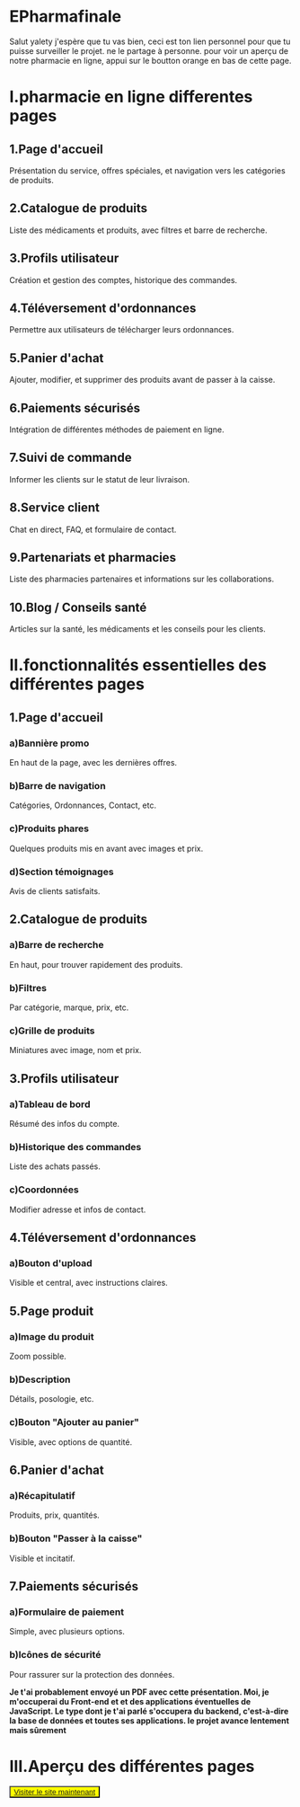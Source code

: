 # EPharmafinale
Salut yalety j'espère que tu vas bien, ceci est ton lien personnel pour que tu puisse surveiller le projet. ne le partage à personne.
pour voir un aperçu de notre pharmacie en ligne, appui sur le boutton orange en bas de cette page.

<h1>I.pharmacie en ligne differentes pages</h1>

<h2>1.Page d'accueil</h2>
Présentation du service, offres spéciales, et navigation vers les catégories de produits.
<h2>2.Catalogue de produits</h2>
Liste des médicaments et produits, avec filtres et barre de recherche.
<h2>3.Profils utilisateur</h2>
 Création et gestion des comptes, historique des commandes.
<h2>4.Téléversement d'ordonnances</h2>
Permettre aux utilisateurs de télécharger leurs ordonnances.
<h2>5.Panier d'achat </h2>
Ajouter, modifier, et supprimer des produits avant de passer à la caisse.
<h2>6.Paiements sécurisés</h2>
 Intégration de différentes méthodes de paiement en ligne.
<h2>7.Suivi de commande</h2>
 Informer les clients sur le statut de leur livraison.

<h2>8.Service client </h2>

 Chat en direct, FAQ, et formulaire de contact.
<h2>9.Partenariats et pharmacies</h2>
Liste des pharmacies partenaires et informations sur les collaborations.
<h2>10.Blog / Conseils santé</h2>
Articles sur la santé, les médicaments et les conseils pour les clients.

<h1>II.fonctionnalités essentielles des différentes pages</h1>
<h2>1.Page d'accueil</h2>
<h3>a)Bannière promo</h3>
En haut de la page, avec les dernières offres.
<h3>b)Barre de navigation</h3>
Catégories, Ordonnances, Contact, etc.
<h3>c)Produits phares</h3>
 Quelques produits mis en avant avec images et prix.
<h3>d)Section témoignages</h3>
Avis de clients satisfaits.

<h2>2.Catalogue de produits</h2>
<h3>a)Barre de recherche</h3>
 En haut, pour trouver rapidement des produits.
<h3>b)Filtres</h3>
 Par catégorie, marque, prix, etc.
<h3>c)Grille de produits</h3>
 Miniatures avec image, nom et prix.

<h2>3.Profils utilisateur</h2>
<h3>a)Tableau de bord </h3>
Résumé des infos du compte.
<h3>b)Historique des commandes</h3>
 Liste des achats passés.
<h3>c)Coordonnées</h3>
 Modifier adresse et infos de contact.
<h2>4.Téléversement d'ordonnances</h2>
<h3>a)Bouton d'upload</h3>
Visible et central, avec instructions claires.
<h2>5.Page produit</h2>
<h3>a)Image du produit</h3>
 Zoom possible.
<h3>b)Description </h3>
Détails, posologie, etc.
<h3>c)Bouton "Ajouter au panier"</h3>
 Visible, avec options de quantité.
<h2>6.Panier d'achat</h2>
<h3>a)Récapitulatif</h3>
 Produits, prix, quantités.
<h3>b)Bouton "Passer à la caisse"</h3>
 Visible et incitatif.
<h2>7.Paiements sécurisés</h2>
<h3>a)Formulaire de paiement</h3>
 Simple, avec plusieurs options.
<h3>b)Icônes de sécurité</h3>
Pour rassurer sur la protection des données.

<b>Je t'ai probablement envoyé un PDF avec cette présentation. Moi, je m'occuperai du Front-end et et des applications éventuelles de JavaScript. Le type dont je t'ai parlé s'occupera du backend, c'est-à-dire la base de données et toutes ses applications. le projet avance lentement mais sûrement</b>

<h1>III.Aperçu des différentes pages</h1>

<button style="background:yellow;"><a href="Acceuil/index.html">Visiter le site maintenant</a></button>
